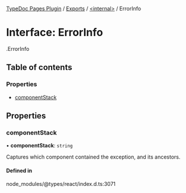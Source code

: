 [TypeDoc Pages Plugin](../README.md) / [Exports](../modules.md) / [<internal\>](../modules/internal_.md) / ErrorInfo

# Interface: ErrorInfo

[<internal>](../modules/internal_.md).ErrorInfo

## Table of contents

### Properties

- [componentStack](internal_.ErrorInfo.md#componentstack)

## Properties

### componentStack

• **componentStack**: `string`

Captures which component contained the exception, and its ancestors.

#### Defined in

node_modules/@types/react/index.d.ts:3071

